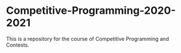 # Competitive-Programming-2020-2021
This is a repository for the course of Competitive Programming and Contests.
